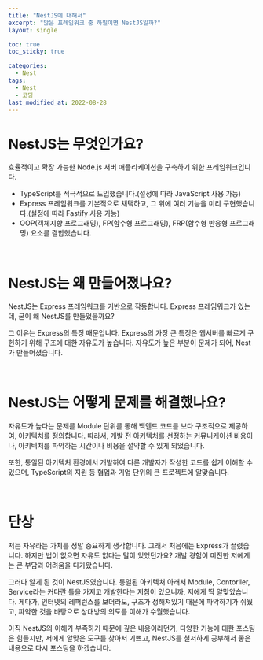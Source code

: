 ```yaml
---
title: "NestJS에 대해서"
excerpt: "많은 프레임워크 중 하필이면 NestJS일까?"
layout: single

toc: true
toc_sticky: true

categories:
  - Nest
tags:
  - Nest
  - 코딩
last_modified_at: 2022-08-28
---
```


# NestJS는 무엇인가요?

효율적이고 확장 가능한 Node.js 서버 애플리케이션을 구축하기 위한 프레임워크입니다.  
- TypeScript를 적극적으로 도입했습니다.(설정에 따라 JavaScript 사용 가능)
- Express 프레임워크를 기본적으로 채택하고, 그 위에 여러 기능을 미리 구현했습니다.(설정에 따라 Fastify 사용 가능)
- OOP(객체지향 프로그래밍), FP(함수형 프로그래밍), FRP(함수형 반응형 프로그래밍) 요소를 결합했습니다.

<br/>

# NestJS는 왜 만들어졌나요?

NestJS는 Express 프레임워크를 기반으로 작동합니다. Express 프레임워크가 있는데, 굳이 왜 NestJS를 만들었을까요?  

그 이유는 Express의 특징 때문입니다. Express의 가장 큰 특징은 웹서버를 빠르게 구현하기 위해 구조에 대한 자유도가 높습니다. 자유도가 높은 부분이 문제가 되어, Nest가 만들어졌습니다.

<br/>

# NestJS는 어떻게 문제를 해결했나요?
자유도가 높다는 문제를 Module 단위를 통해 백엔드 코드를 보다 구조적으로 제공하여, 아키텍처를 정의합니다. 따라서, 개발 전 아키텍처를 선정하는 커뮤니케이션 비용이나, 아키텍처를 파악하는 시간이나 비용을 절약할 수 있게 되었습니다.

또한, 통일된 아키텍처 환경에서 개발하여 다른 개발자가 작성한 코드를 쉽게 이해할 수 있으며, TypeScript의 지원 등 협업과 기업 단위의 큰 프로젝트에 알맞습니다.

<br/>

# 단상
저는 자유라는 가치를 정말 중요하게 생각합니다. 그래서 처음에는 Express가 끌렸습니다. 하지만 법이 없으면 자유도 없다는 말이 있었던가요? 개발 경험이 미진한 저에게는 큰 부담과 어려움을 다가왔습니다.  

그러다 알게 된 것이 NestJS였습니다. 통일된 아키텍처 아래서 Module, Contorller, Service라는 커다란 틀을 가지고 개발한다는 지침이 있으니까, 저에게 딱 알맞았습니다. 게다가, 인터넷의 레퍼런스를 보더라도, 구조가 정해져있기 때문에 파악하기가 쉬웠고, 파악한 것을 바탕으로 상대방의 의도를 이해가 수월했습니다.  

아직 NestJS의 이해가 부족하기 때문에 깊은 내용이라던가, 다양한 기능에 대한 포스팅은 힘들지만, 저에게 알맞은 도구를 찾아서 기쁘고, NestJS를 철저하게 공부해서 좋은 내용으로 다시 포스팅을 하겠습니다.